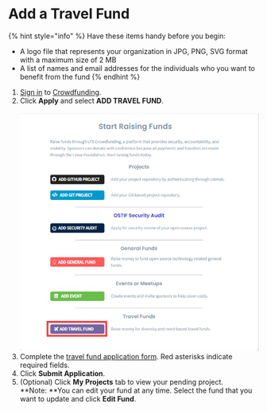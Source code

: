 # Add a Travel Fund

{% hint style="info" %}
Have these items handy before you begin:

* A logo file that represents your organization in JPG, PNG, SVG format with a maximum size of 2 MB
* A list of names and email addresses for the individuals who you want to benefit from the fund
{% endhint %}

1. [Sign in](../../sso/sign-in/) to [Crowdfunding](https://crowdfunding.lfx.linuxfoundation.org).
2. Click **Apply** and select **ADD TRAVEL FUND**.\
   \
   &#x20;![](<../../.gitbook/assets/add travel fund.png>)&#x20;
3. Complete the [travel fund application form](../travel-fund-application.md). Red asterisks indicate required fields.
4. Click **Submit Application**.
5. (Optional) Click **My Projects** tab to view your pending project.\
   **Note: **You can edit your fund at any time. Select the fund that you want to update and click **Edit Fund**.
